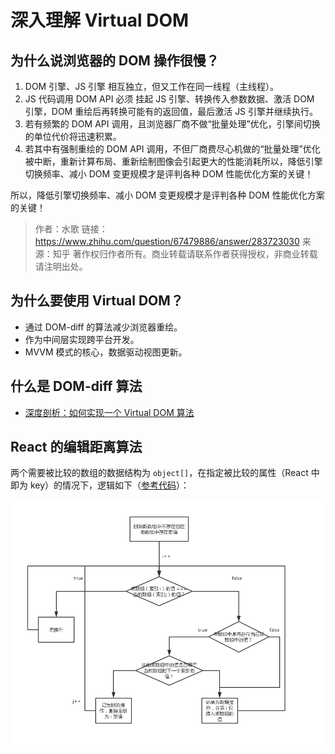 # 深入理解 Virtual DOM

## 为什么说浏览器的 DOM 操作很慢？

1. DOM 引擎、JS 引擎 相互独立，但又工作在同一线程（主线程）。
2. JS 代码调用 DOM API 必须 挂起 JS 引擎、转换传入参数数据、激活 DOM 引擎，DOM 重绘后再转换可能有的返回值，最后激活 JS 引擎并继续执行。
3. 若有频繁的 DOM API 调用，且浏览器厂商不做“批量处理”优化，引擎间切换的单位代价将迅速积累。
4. 若其中有强制重绘的 DOM API 调用，不但厂商费尽心机做的“批量处理”优化被中断，重新计算布局、重新绘制图像会引起更大的性能消耗所以，降低引擎切换频率、减小 DOM 变更规模才是评判各种 DOM 性能优化方案的关键！

所以，降低引擎切换频率、减小 DOM 变更规模才是评判各种 DOM 性能优化方案的关键！

> 作者：水歌
> 链接：https://www.zhihu.com/question/67479886/answer/283723030
> 来源：知乎
> 著作权归作者所有。商业转载请联系作者获得授权，非商业转载请注明出处。

## 为什么要使用 Virtual DOM？

* 通过 DOM-diff 的算法减少浏览器重绘。
* 作为中间层实现跨平台开发。
* MVVM 模式的核心，数据驱动视图更新。

## 什么是 DOM-diff 算法

* [深度剖析：如何实现一个 Virtual DOM 算法](https://github.com/livoras/blog/issues/13)

## React 的编辑距离算法

两个需要被比较的数组的数据结构为 `object[]`，在指定被比较的属性（React 中 即为 key）的情况下，逻辑如下（[参考代码](https://github.com/livoras/list-diff)）：

![](./list-diff.jpg)